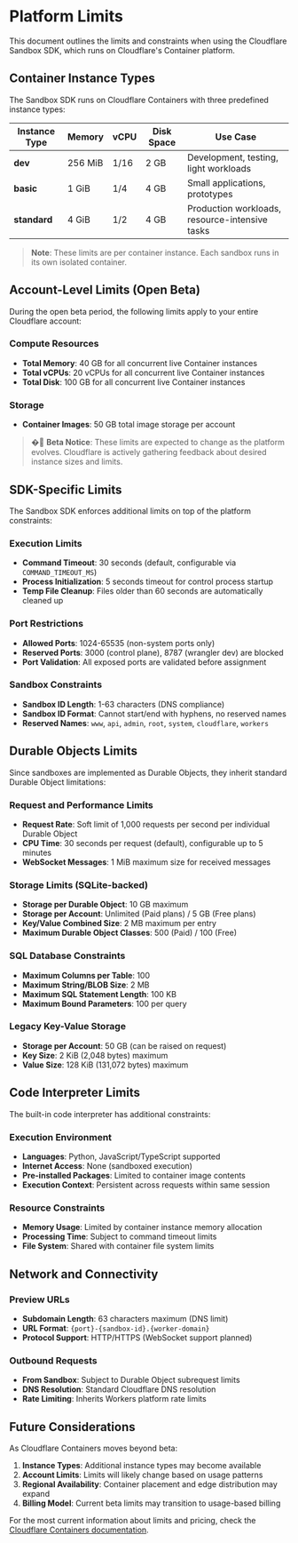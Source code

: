 # Platform Limits

This document outlines the limits and constraints when using the Cloudflare Sandbox SDK, which runs on Cloudflare's Container platform.

## Container Instance Types

The Sandbox SDK runs on Cloudflare Containers with three predefined instance types:

| Instance Type | Memory | vCPU | Disk Space | Use Case |
|---------------|--------|------|------------|----------|
| **dev** | 256 MiB | 1/16 | 2 GB | Development, testing, light workloads |
| **basic** | 1 GiB | 1/4 | 4 GB | Small applications, prototypes |
| **standard** | 4 GiB | 1/2 | 4 GB | Production workloads, resource-intensive tasks |

> **Note**: These limits are per container instance. Each sandbox runs in its own isolated container.

## Account-Level Limits (Open Beta)

During the open beta period, the following limits apply to your entire Cloudflare account:

### Compute Resources
- **Total Memory**: 40 GB for all concurrent live Container instances
- **Total vCPUs**: 20 vCPUs for all concurrent live Container instances  
- **Total Disk**: 100 GB for all concurrent live Container instances

### Storage
- **Container Images**: 50 GB total image storage per account

> � **Beta Notice**: These limits are expected to change as the platform evolves. Cloudflare is actively gathering feedback about desired instance sizes and limits.

## SDK-Specific Limits

The Sandbox SDK enforces additional limits on top of the platform constraints:

### Execution Limits
- **Command Timeout**: 30 seconds (default, configurable via `COMMAND_TIMEOUT_MS`)
- **Process Initialization**: 5 seconds timeout for control process startup
- **Temp File Cleanup**: Files older than 60 seconds are automatically cleaned up

### Port Restrictions
- **Allowed Ports**: 1024-65535 (non-system ports only)
- **Reserved Ports**: 3000 (control plane), 8787 (wrangler dev) are blocked
- **Port Validation**: All exposed ports are validated before assignment

### Sandbox Constraints
- **Sandbox ID Length**: 1-63 characters (DNS compliance)
- **Sandbox ID Format**: Cannot start/end with hyphens, no reserved names
- **Reserved Names**: `www`, `api`, `admin`, `root`, `system`, `cloudflare`, `workers`

## Durable Objects Limits

Since sandboxes are implemented as Durable Objects, they inherit standard Durable Object limitations:

### Request and Performance Limits
- **Request Rate**: Soft limit of 1,000 requests per second per individual Durable Object
- **CPU Time**: 30 seconds per request (default), configurable up to 5 minutes
- **WebSocket Messages**: 1 MiB maximum size for received messages

### Storage Limits (SQLite-backed)
- **Storage per Durable Object**: 10 GB maximum
- **Storage per Account**: Unlimited (Paid plans) / 5 GB (Free plans)
- **Key/Value Combined Size**: 2 MB maximum per entry
- **Maximum Durable Object Classes**: 500 (Paid) / 100 (Free)

### SQL Database Constraints
- **Maximum Columns per Table**: 100
- **Maximum String/BLOB Size**: 2 MB
- **Maximum SQL Statement Length**: 100 KB
- **Maximum Bound Parameters**: 100 per query

### Legacy Key-Value Storage
- **Storage per Account**: 50 GB (can be raised on request)
- **Key Size**: 2 KiB (2,048 bytes) maximum
- **Value Size**: 128 KiB (131,072 bytes) maximum

## Code Interpreter Limits

The built-in code interpreter has additional constraints:

### Execution Environment
- **Languages**: Python, JavaScript/TypeScript supported
- **Internet Access**: None (sandboxed execution)
- **Pre-installed Packages**: Limited to container image contents
- **Execution Context**: Persistent across requests within same session

### Resource Constraints
- **Memory Usage**: Limited by container instance memory allocation
- **Processing Time**: Subject to command timeout limits
- **File System**: Shared with container file system limits

## Network and Connectivity

### Preview URLs
- **Subdomain Length**: 63 characters maximum (DNS limit)
- **URL Format**: `{port}-{sandbox-id}.{worker-domain}`
- **Protocol Support**: HTTP/HTTPS (WebSocket support planned)

### Outbound Requests
- **From Sandbox**: Subject to Durable Object subrequest limits
- **DNS Resolution**: Standard Cloudflare DNS resolution
- **Rate Limiting**: Inherits Workers platform rate limits


## Future Considerations

As Cloudflare Containers moves beyond beta:

1. **Instance Types**: Additional instance types may become available
2. **Account Limits**: Limits will likely change based on usage patterns
3. **Regional Availability**: Container placement and edge distribution may expand
4. **Billing Model**: Current beta limits may transition to usage-based billing

For the most current information about limits and pricing, check the [Cloudflare Containers documentation](https://developers.cloudflare.com/containers/).